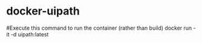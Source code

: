 # docker-uipath

#Execute this command to run the container (rather than build)
docker run -it -d uipath:latest